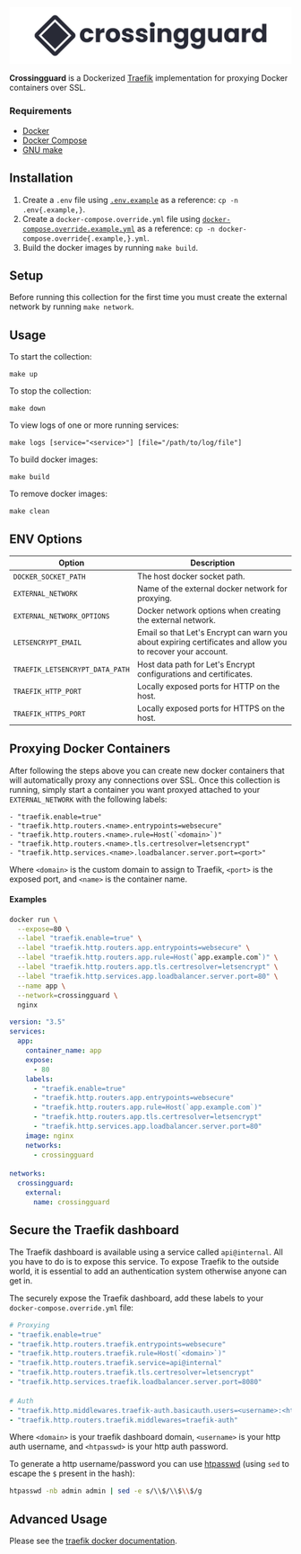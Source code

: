 <img src="logo/logo.png" />

**Crossingguard** is a Dockerized [Traefik](https://doc.traefik.io/traefik/) implementation for proxying Docker containers over SSL.

### Requirements

- [Docker](https://www.docker.com/get-started)
- [Docker Compose](https://docs.docker.com/compose/)
- [GNU make](https://www.gnu.org/software/make/)

## Installation

1. Create a `.env` file using [`.env.example`](.env.example) as a reference: `cp -n .env{.example,}`.
2. Create a `docker-compose.override.yml` file using [`docker-compose.override.example.yml`](docker-compose.override.example.yml) as a reference: `cp -n docker-compose.override{.example,}.yml`.
2. Build the docker images by running `make build`.

## Setup

Before running this collection for the first time you must create the external network by running `make network`.

## Usage

To start the collection:

```
make up
```

To stop the collection:

```
make down
```

To view logs of one or more running services:

```
make logs [service="<service>"] [file="/path/to/log/file"]
```

To build docker images:

```
make build
```

To remove docker images:

```
make clean
```

## ENV Options

| Option                          | Description                                                                                                 |
| ------------------------------- | ----------------------------------------------------------------------------------------------------------- |
| `DOCKER_SOCKET_PATH`            | The host docker socket path.                                                                                |
| `EXTERNAL_NETWORK`              | Name of the external docker network for proxying.                                                           |
| `EXTERNAL_NETWORK_OPTIONS`      | Docker network options when creating the external network.                                                  |
| `LETSENCRYPT_EMAIL`             | Email so that Let's Encrypt can warn you about expiring certificates and allow you to recover your account. |
| `TRAEFIK_LETSENCRYPT_DATA_PATH` | Host data path for Let's Encrypt configurations and certificates.                                           |
| `TRAEFIK_HTTP_PORT`             | Locally exposed ports for HTTP on the host.                                                                 |
| `TRAEFIK_HTTPS_PORT`            | Locally exposed ports for HTTPS on the host.                                                                |

## Proxying Docker Containers

After following the steps above you can create new docker containers that will automatically proxy any connections over SSL. Once this collection is running, simply start a container you want proxyed attached to your `EXTERNAL_NETWORK` with the following labels:

```
- "traefik.enable=true"
- "traefik.http.routers.<name>.entrypoints=websecure"
- "traefik.http.routers.<name>.rule=Host(`<domain>`)"
- "traefik.http.routers.<name>.tls.certresolver=letsencrypt"
- "traefik.http.services.<name>.loadbalancer.server.port=<port>"
```

Where `<domain>` is the custom domain to assign to Traefik, `<port>` is the exposed port, and `<name>` is the container name.

#### Examples

```sh
docker run \
  --expose=80 \
  --label "traefik.enable=true" \
  --label "traefik.http.routers.app.entrypoints=websecure" \
  --label "traefik.http.routers.app.rule=Host(`app.example.com`)" \
  --label "traefik.http.routers.app.tls.certresolver=letsencrypt" \
  --label "traefik.http.services.app.loadbalancer.server.port=80" \
  --name app \
  --network=crossingguard \
  nginx
```

```yml
version: "3.5"
services:
  app:
    container_name: app
    expose:
      - 80
    labels:
      - "traefik.enable=true"
      - "traefik.http.routers.app.entrypoints=websecure"
      - "traefik.http.routers.app.rule=Host(`app.example.com`)"
      - "traefik.http.routers.app.tls.certresolver=letsencrypt"
      - "traefik.http.services.app.loadbalancer.server.port=80"
    image: nginx
    networks:
      - crossingguard

networks:
  crossingguard:
    external:
      name: crossingguard
```

## Secure the Traefik dashboard

The Traefik dashboard is available using a service called `api@internal`. All you have to do is to expose this service.
To expose Traefik to the outside world, it is essential to add an authentication system otherwise anyone can get in.

The securely expose the Traefik dashboard, add these labels to your `docker-compose.override.yml` file:

```yaml
# Proxying
- "traefik.enable=true"
- "traefik.http.routers.traefik.entrypoints=websecure"
- "traefik.http.routers.traefik.rule=Host(`<domain>`)"
- "traefik.http.routers.traefik.service=api@internal"
- "traefik.http.routers.traefik.tls.certresolver=letsencrypt"
- "traefik.http.services.traefik.loadbalancer.server.port=8080"

# Auth
- "traefik.http.middlewares.traefik-auth.basicauth.users=<username>:<htpasswd>"
- "traefik.http.routers.traefik.middlewares=traefik-auth"
```

Where `<domain>` is your traefik dashboard domain, `<username>` is your http auth username, and `<htpasswd>` is your http auth password.

To generate a http username/password you can use [htpasswd](https://httpd.apache.org/docs/2.4/programs/htpasswd.html) (using `sed` to escape the `$` present in the hash):

```bash
htpasswd -nb admin admin | sed -e s/\\$/\\$\\$/g
```

## Advanced Usage

Please see the [traefik docker documentation](https://doc.traefik.io/traefik/providers/docker/).
